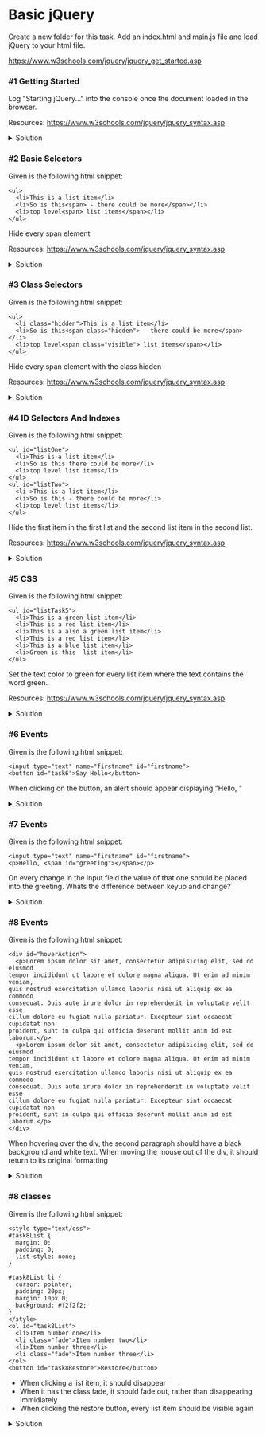 # Basic jQuery

Create a new folder for this task.
Add an index.html and main.js file and load jQuery to your html file.

https://www.w3schools.com/jquery/jquery_get_started.asp

### #1 Getting Started

Log "Starting jQuery..." into the console once the document loaded in the browser.

Resources: 
https://www.w3schools.com/jquery/jquery_syntax.asp

<details>
  <summary>Solution</summary>

```javascript
$(document).ready(function(){
  console.log("Starting jQuery...");
});

// Alternatively
$(function(){
  console.log("Starting jQuery...");
});
```

</details>


### #2 Basic Selectors

Given is the following html snippet:
```
<ul>
  <li>This is a list item</li>
  <li>So is this<span> - there could be more</span></li>
  <li>top level<span> list items</span></li>
</ul>

```
Hide every span element

Resources: 
https://www.w3schools.com/jquery/jquery_syntax.asp

<details>
  <summary>Solution</summary>

```javascript
$("span").hide()
```

</details>

### #3 Class Selectors

Given is the following html snippet:
```
<ul>
  <li class="hidden">This is a list item</li>
  <li>So is this<span class="hidden"> - there could be more</span></li>
  <li>top level<span class="visible"> list items</span></li>
</ul>

```
Hide every span element with the class hidden

Resources: 
https://www.w3schools.com/jquery/jquery_syntax.asp

<details>
  <summary>Solution</summary>

```javascript
$("span.hidden").hide()
```

</details>

### #4 ID Selectors And Indexes

Given is the following html snippet:
```
<ul id="listOne">
  <li>This is a list item</li>
  <li>So is this there could be more</li>
  <li>top level list items</li>
</ul>
<ul id="listTwo">
  <li >This is a list item</li>
  <li>So is this - there could be more</li>
  <li>top level list items</li>
</ul>

```
Hide the first item in the first list and the second list item in the second list.

Resources: 
https://www.w3schools.com/jquery/jquery_syntax.asp

<details>
  <summary>Solution</summary>

```javascript
$("#listOne li").eq(0).hide()
$("#listTwo li").eq(1).hide()
```

</details>

### #5 CSS

Given is the following html snippet:
```
<ul id="listTask5">
  <li>This is a green list item</li>
  <li>This is a red list item</li>
  <li>This is a also a green list item</li>
  <li>This is a red list item</li>
  <li>This is a blue list item</li>
  <li>Green is this  list item</li>
</ul>

```
Set the text color to green for every list item where the text contains the word green.

Resources: 
https://www.w3schools.com/jquery/jquery_syntax.asp

<details>
  <summary>Solution</summary>

```javascript
$("#listTask5 li").each(function() {
  if ($(this).text().indexOf("green") != -1) {
    $(this).css("color", "green");
  };
});
```

</details>

### #6 Events

Given is the following html snippet:
```
<input type="text" name="firstname" id="firstname">
<button id="task6">Say Hello</button>

```
When clicking on the button, an alert should appear displaying "Hello, <firstname>"

<details>
  <summary>Solution</summary>

```javascript
$("#task6").on("click",function() {
  alert( "Hello, " + $("#firstname").val() )
});
```

</details>

### #7 Events

Given is the following html snippet:
```
<input type="text" name="firstname" id="firstname">
<p>Hello, <span id="greeting"></span></p>

```
On every change in the input field the value of that one should be placed into the greeting. Whats the difference between keyup and change?

<details>
  <summary>Solution</summary>

```javascript
$("#firstname").on("keyup",function() {
  $("#greeting").text( $(this).val() )
});
```

</details>

### #8 Events

Given is the following html snippet:
```
<div id="hoverAction">
  <p>Lorem ipsum dolor sit amet, consectetur adipisicing elit, sed do eiusmod
tempor incididunt ut labore et dolore magna aliqua. Ut enim ad minim veniam,
quis nostrud exercitation ullamco laboris nisi ut aliquip ex ea commodo
consequat. Duis aute irure dolor in reprehenderit in voluptate velit esse
cillum dolore eu fugiat nulla pariatur. Excepteur sint occaecat cupidatat non
proident, sunt in culpa qui officia deserunt mollit anim id est laborum.</p>
  <p>Lorem ipsum dolor sit amet, consectetur adipisicing elit, sed do eiusmod
tempor incididunt ut labore et dolore magna aliqua. Ut enim ad minim veniam,
quis nostrud exercitation ullamco laboris nisi ut aliquip ex ea commodo
consequat. Duis aute irure dolor in reprehenderit in voluptate velit esse
cillum dolore eu fugiat nulla pariatur. Excepteur sint occaecat cupidatat non
proident, sunt in culpa qui officia deserunt mollit anim id est laborum.</p>
</div>

```
When hovering over the div, the second paragraph should have a black background and white text. When moving the mouse out of the div, it should return to its original formatting

<details>
  <summary>Solution</summary>

```javascript
$("#hoverAction").hover(function(){
  $(this).find("p:last-child").css({
    "background-color": "black",
    "color": "white"
  })
},function(){
   $(this).find("p:last-child").css({
    "background-color": "white",
    "color": "black"
  })
})
```

</details>

### #8 classes

Given is the following html snippet:
```
<style type="text/css">
#task8List {
  margin: 0;
  padding: 0;
  list-style: none;
}

#task8List li {
  cursor: pointer;
  padding: 20px;
  margin: 10px 0;
  background: #f2f2f2;
}
</style>
<ol id="task8List">
  <li>Item number one</li>
  <li class="fade">Item number two</li>
  <li>Item number three</li>
  <li class="fade">Item number three</li>
</ol>
<button id="task8Restore">Restore</button>
```
- When clicking a list item, it should disappear
- When it has the class fade, it should fade out, rather than disappearing immidiately
- When clicking the restore button, every list item should be visible again

<details>
  <summary>Solution</summary>

```javascript
$("#task8List li").on("click",function(){
   if( $(this).hasClass("fade") ){
     $(this).fadeOut();
   } else {
     $(this).hide();
   }
});

$("#task8Restore").on("click",function(){
  $("#task8List li").show();
})
```

</details>